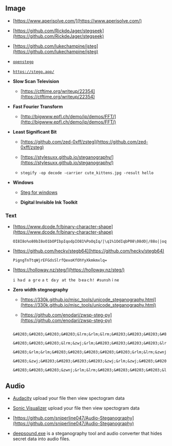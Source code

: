
## Image

- [https://www.aperisolve.com/](https://www.aperisolve.com/)

- [https://github.com/RickdeJager/stegseek](https://github.com/RickdeJager/stegseek)

- [https://github.com/lukechampine/jsteg](https://github.com/lukechampine/jsteg)

- [`openstego`](https://www.openstego.com/)

- [`https://stego.app/`](https://stego.app/)

- **Slow Scan Television**
  
  - [https://ctftime.org/writeup/22354](https://ctftime.org/writeup/22354)

- **Fast Fourier Transform**

  - [http://bigwww.epfl.ch/demo/ip/demos/FFT/](http://bigwww.epfl.ch/demo/ip/demos/FFT/)

- **Least Significant Bit**

  - [https://github.com/zed-0xff/zsteg](https://github.com/zed-0xff/zsteg)

  - [https://stylesuxx.github.io/steganography/](https://stylesuxx.github.io/steganography/)
    
  - `stegify -op decode -carrier cute_kittens.jpg -result hello`

- **Windows**

  - [Steg for windows](https://download.cnet.com/Steg/3000-2092_4-77792892.html)

  - **Digital Invisible Ink Toolkit**
    

### Text

- [https://www.dcode.fr/binary-character-shape](https://www.dcode.fr/binary-character-shape)

  ```
  OI8I8o%o80bI8oO1bOPIbpIqodpIO81%PoOqIq/|\q1%1OdIqbP08\08dO|/88o||oq%IbqO8ddIddII81IO//OI88Ib8opIIp8oqpd%\pqbI|/bI
  ```

- [https://github.com/hecky/stegb64](https://github.com/hecky/stegb64)

  ```
  PigngTnTtqWjrEFGdsSlrfQexoKfOhYyXkmkmxlq=
  ```

- [https://holloway.nz/steg/](https://holloway.nz/steg/)

  ```
  i haｄ a grｅａｔ daｙ at the ｂeaｃh! #sunshｉne             
  ```

- **Zero width stegnography**

  - [https://330k.github.io/misc_tools/unicode_steganography.html](https://330k.github.io/misc_tools/unicode_steganography.html)
 
  - [https://github.com/enodari/zwsp-steg-py](https://github.com/enodari/zwsp-steg-py)

  ```
    &#8203;&#8203;&#8203;&#8203;&lrm;&rlm;&lrm;&#8203;&#8203;&#8203;&#8203;&zwnj;&zwj;&rlm;&#8203;
    &#8203;&#8203;&#8203;&lrm;&zwj;&rlm;&#8203;&#8203;&#8203;&#8203;&lrm;&zwj;&zwj;&#8203;&#8203;&#8203;
    &#8203;&rlm;&rlm;&#8203;&#8203;&#8203;&#8203;&#8203;&rlm;&lrm;&zwnj;&#8203;&#8203;&#8203;&#8203;&lrm;
    &#8203;&zwj;&#8203;&#8203;&#8203;&#8203;&zwj;&rlm;&zwj;&#8203;&#8203;&#8203;&#8203;&lrm;&#8203;&lrm;&#8203;
    &#8203;&#8203;&#8203;&zwnj;&rlm;&lrm;&#8203;&#8203;&#8203;&#8203;&lrm;&zwj;&lrm;&#8203;&#8203;&#8203;
  ```

## Audio

- [Audacity](https://www.audacityteam.org/) upload your file then view spectogram data

- [Sonic Visualizer](https://www.sonicvisualiser.org/) upload your file then view spectogram data

- [https://github.com/sniperline047/Audio-Steganography](https://github.com/sniperline047/Audio-Steganography)

- [deepsound.exe](https://github.com/oneplus-x/DeepSound-2.0) is a steganography tool and audio converter that hides secret data into audio files.
